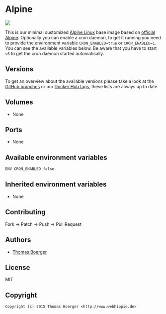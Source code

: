 # Alpine

[![](https://images.microbadger.com/badges/image/webhippie/alpine.svg)](https://microbadger.com/images/webhippie/alpine "Get your own image badge on microbadger.com")

This is our minimal customized [Alpine Linux](http://alpinelinux.org) base image based on [official Alpine](https://registry.hub.docker.com/_/alpine/). Optionally you can enable a cron daemon, to get it running you need to provide the environment variable `CRON_ENABLED=true` or `CRON_ENABLED=1`. You can see the available variables below. Be aware that you have to start `s6` to get the cron daemon started automatically.


## Versions

To get an overview about the available versions please take a look at the [GitHub branches](https://github.com/dockhippie/alpine/branches/all) or our [Docker Hub tags](https://hub.docker.com/r/webhippie/alpine/tags/), these lists are always up to date.


## Volumes

* None


## Ports

* None


## Available environment variables

```bash
ENV CRON_ENABLED false
```


## Inherited environment variables

* None


## Contributing

Fork -> Patch -> Push -> Pull Request


## Authors

* [Thomas Boerger](https://github.com/tboerger)


## License

MIT


## Copyright

```
Copyright (c) 2015 Thomas Boerger <http://www.webhippie.de>
```
